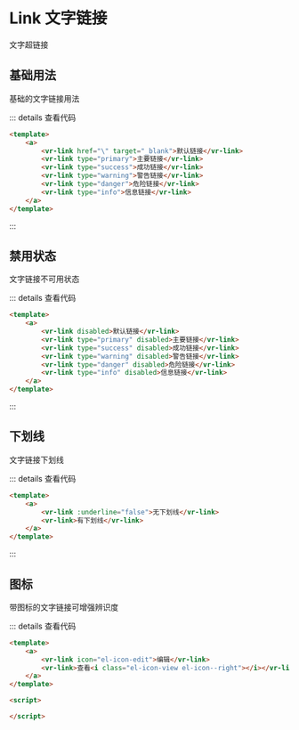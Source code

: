 # Link 文字链接
文字超链接

## 基础用法
基础的文字链接用法

<ClientOnly>
 <link-demo-base></link-demo-base>
</ClientOnly>

::: details 查看代码
```html
<template>
    <a>
        <vr-link href="\" target="_blank">默认链接</vr-link>
        <vr-link type="primary">主要链接</vr-link>
        <vr-link type="success">成功链接</vr-link>
        <vr-link type="warning">警告链接</vr-link>
        <vr-link type="danger">危险链接</vr-link>
        <vr-link type="info">信息链接</vr-link>
    </a>
</template>

```
:::

## 禁用状态
文字链接不可用状态

<ClientOnly>
 <link-demo-disabled></link-demo-disabled>
</ClientOnly>

::: details 查看代码
```html
<template>
    <a>
        <vr-link disabled>默认链接</vr-link>
        <vr-link type="primary" disabled>主要链接</vr-link>
        <vr-link type="success" disabled>成功链接</vr-link>
        <vr-link type="warning" disabled>警告链接</vr-link>
        <vr-link type="danger" disabled>危险链接</vr-link>
        <vr-link type="info" disabled>信息链接</vr-link>
    </a>
</template>


```
:::

## 下划线
文字链接下划线

<ClientOnly>
 <link-demo-underline></link-demo-underline>
</ClientOnly>

::: details 查看代码
```html
<template>
    <a>
        <vr-link :underline="false">无下划线</vr-link>
        <vr-link>有下划线</vr-link>
    </a>
</template>


```
:::

## 图标
带图标的文字链接可增强辨识度

<ClientOnly>
 <link-demo-icon></link-demo-icon>
</ClientOnly>

::: details 查看代码
```html
<template>
    <a>
        <vr-link icon="el-icon-edit">编辑</vr-link>
        <vr-link>查看<i class="el-icon-view el-icon--right"></i></vr-link>
    </a>
</template>

<script>

</script>

